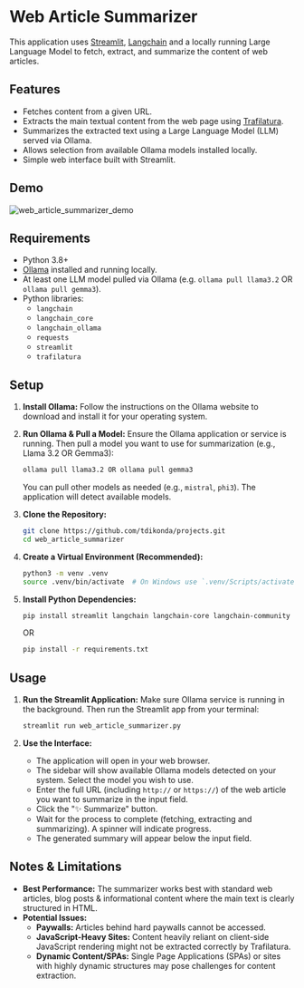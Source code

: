 # Web Article Summarizer

This application uses [Streamlit](https://streamlit.io/), [Langchain](https://www.langchain.com/) and a locally running Large Language Model to fetch, extract, and summarize the content of web articles.

## Features

* Fetches content from a given URL.
* Extracts the main textual content from the web page using [Trafilatura](https://trafilatura.readthedocs.io/en/latest/).
* Summarizes the extracted text using a Large Language Model (LLM) served via Ollama.
* Allows selection from available Ollama models installed locally.
* Simple web interface built with Streamlit.

## Demo

![web_article_summarizer_demo](https://github.com/tdikonda/projects/blob/main/web_article_summarizer/demo/web_article_summarizer_demo.gif)

## Requirements

* Python 3.8+
* [Ollama](https://ollama.com/) installed and running locally.
* At least one LLM model pulled via Ollama (e.g. `ollama pull llama3.2` OR `ollama pull gemma3`).
* Python libraries:
  * `langchain`
  * `langchain_core`
  * `langchain_ollama`
  * `requests`
  * `streamlit`
  * `trafilatura`

## Setup

1. **Install Ollama:**
    Follow the instructions on the Ollama website to download and install it for your operating system.

2. **Run Ollama & Pull a Model:**
    Ensure the Ollama application or service is running. Then pull a model you want to use for summarization (e.g., Llama 3.2 OR Gemma3):

    ```bash
    ollama pull llama3.2 OR ollama pull gemma3
    ```

    You can pull other models as needed (e.g., `mistral`, `phi3`). The application will detect available models.

3. **Clone the Repository:**

    ```bash
    git clone https://github.com/tdikonda/projects.git
    cd web_article_summarizer
    ```

4. **Create a Virtual Environment (Recommended):**

    ```bash
    python3 -m venv .venv
    source .venv/bin/activate  # On Windows use `.venv/Scripts/activate.bat`
    ```

5. **Install Python Dependencies:**

    ```bash
    pip install streamlit langchain langchain-core langchain-community requests trafilatura
    ```

    OR

    ```bash
    pip install -r requirements.txt
    ```

## Usage

1. **Run the Streamlit Application:**
    Make sure Ollama service is running in the background. Then run the Streamlit app from your terminal:

    ```bash
    streamlit run web_article_summarizer.py
    ```

2. **Use the Interface:**
    * The application will open in your web browser.
    * The sidebar will show available Ollama models detected on your system. Select the model you wish to use.
    * Enter the full URL (including `http://` or `https://`) of the web article you want to summarize in the input field.
    * Click the "✨ Summarize" button.
    * Wait for the process to complete (fetching, extracting and summarizing). A spinner will indicate progress.
    * The generated summary will appear below the input field.

## Notes & Limitations

* **Best Performance:** The summarizer works best with standard web articles, blog posts & informational content where the main text is clearly structured in HTML.
* **Potential Issues:**
  * **Paywalls:** Articles behind hard paywalls cannot be accessed.
  * **JavaScript-Heavy Sites:** Content heavily reliant on client-side JavaScript rendering might not be extracted correctly by Trafilatura.
  * **Dynamic Content/SPAs:** Single Page Applications (SPAs) or sites with highly dynamic structures may pose challenges for content extraction.
